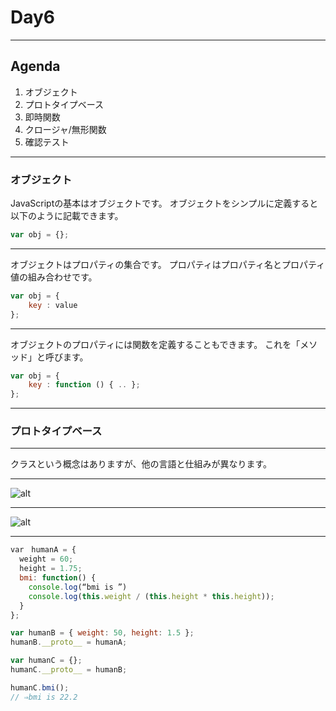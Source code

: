 # Day6

---

## Agenda
1. オブジェクト
2. プロトタイプベース
3. 即時関数
4. クロージャ/無形関数
5. 確認テスト

---

### オブジェクト
<div style="text-align: left;">
JavaScriptの基本はオブジェクトです。
オブジェクトをシンプルに定義すると以下のように記載できます。
</div>

```JavaScript
var obj = {};
```

---

<div style="text-align: left;">
オブジェクトはプロパティの集合です。
プロパティはプロパティ名とプロパティ値の組み合わせです。
</div>

```JavaScript
var obj = {
    key : value
};
```

---

<div style="text-align: left;">
オブジェクトのプロパティには関数を定義することもできます。
これを「メソッド」と呼びます。
</div>

```JavaScript
var obj = {
    key : function () { .. };
};
```

---

### プロトタイプベース

---

クラスという概念はありますが、他の言語と仕組みが異なります。

---

![alt](.\image\JavaScript_14.png)

---

![alt](.\image\JavaScript_15.png)

---

```JavaScript
var　humanA = {
  weight = 60;
  height = 1.75;
  bmi: function() {
    console.log(“bmi is ”)
    console.log(this.weight / (this.height * this.height));
  }
};

var humanB = { weight: 50, height: 1.5 };
humanB.__proto__ = humanA;

var humanC = {};
humanC.__proto__ = humanB;

humanC.bmi();
// ⇒bmi is 22.2

```

